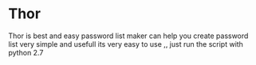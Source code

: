# Thor
Thor is best and easy password list maker can help you create password list very simple and usefull
its very easy to use ,,
just run the script with python 2.7
